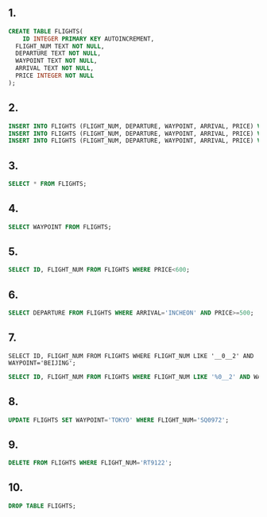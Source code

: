 ## 1.

```SQL
CREATE TABLE FLIGHTS(
	ID INTEGER PRIMARY KEY AUTOINCREMENT,
  FLIGHT_NUM TEXT NOT NULL,
  DEPARTURE TEXT NOT NULL,
  WAYPOINT TEXT NOT NULL,
  ARRIVAL TEXT NOT NULL,
  PRICE INTEGER NOT NULL
);
```



## 2.

```SQL
INSERT INTO FLIGHTS (FLIGHT_NUM, DEPARTURE, WAYPOINT, ARRIVAL, PRICE) VALUES('RT9122', 'MADRID','BEIJING','INCHEON', 200);
INSERT INTO FLIGHTS (FLIGHT_NUM, DEPARTURE, WAYPOINT, ARRIVAL, PRICE) VALUES('XZ0352', 'LA','MOSCOW','INCHEON', 800);
INSERT INTO FLIGHTS (FLIGHT_NUM, DEPARTURE, WAYPOINT, ARRIVAL, PRICE) VALUES('SQ0972', 'LONDON','BEIJING','SYDNEY', 500);
```



## 3.

```SQL
SELECT * FROM FLIGHTS;
```





## 4.

```SQL
SELECT WAYPOINT FROM FLIGHTS;
```



## 5.

```SQL
SELECT ID, FLIGHT_NUM FROM FLIGHTS WHERE PRICE<600;
```



## 6.

```SQL
SELECT DEPARTURE FROM FLIGHTS WHERE ARRIVAL='INCHEON' AND PRICE>=500;
```



## 7.

```mysql
SELECT ID, FLIGHT_NUM FROM FLIGHTS WHERE FLIGHT_NUM LIKE '__0__2' AND WAYPOINT='BEIJING';
```

```SQL
SELECT ID, FLIGHT_NUM FROM FLIGHTS WHERE FLIGHT_NUM LIKE '%0__2' AND WAYPOINT='BEIJING';
```



## 8.

```SQL
UPDATE FLIGHTS SET WAYPOINT='TOKYO' WHERE FLIGHT_NUM='SQ0972';
```



## 9.

```SQL
DELETE FROM FLIGHTS WHERE FLIGHT_NUM='RT9122';
```



## 10.

```SQL
DROP TABLE FLIGHTS;
```


